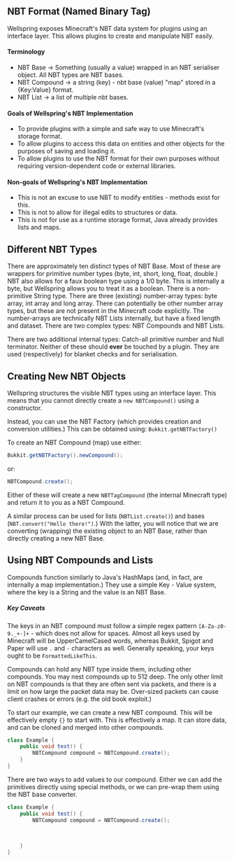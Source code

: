 NBT Format (Named Binary Tag)
-----

Wellspring exposes Minecraft's NBT data system for plugins using an interface layer. This allows plugins to create and manipulate NBT easily.

#### Terminology
 * NBT Base -> Something (usually a value) wrapped in an NBT serialiser object. All NBT types are NBT bases.
 * NBT Compound -> a string (key) - nbt base (value) "map" stored in a {Key:Value} format.
 * NBT List -> a list of multiple nbt bases.

#### Goals of Wellspring's NBT Implementation
 * To provide plugins with a simple and safe way to use Minecraft's storage format.
 * To allow plugins to access this data on entities and other objects for the purposes of saving and loading it.
 * To allow plugins to use the NBT format for their own purposes without requiring version-dependent code or external libraries.

#### Non-goals of Wellspring's NBT Implementation
 * This is not an excuse to use NBT to modify entities - methods exist for this.
 * This is not to allow for illegal edits to structures or data.
 * This is not for use as a runtime storage format, Java already provides lists and maps.

Different NBT Types
----

There are approximately ten distinct types of NBT Base. Most of these are wrappers for primitive number types (byte, int, short, long, float, double.)
NBT also allows for a faux boolean type using a 1/0 byte. This is internally a byte, but Wellspring allows you to treat it as a boolean.
There is a non-primitive String type.
There are three (existing) number-array types: byte array, int array and long array. There can potentially be other number array types, but these are not present in the Minecraft code explicitly. The number-arrays are technically NBT Lists internally, but have a fixed length and dataset.
There are two complex types: NBT Compounds and NBT Lists. 

There are two additional internal types: Catch-all primitive number and Null terminator. Neither of these should **ever** be touched by a plugin. They are used (respectively) for blanket checks and for serialisation.


Creating New NBT Objects
----

Wellspring structures the visible NBT types using an interface layer. This means that you cannot directly create a `new NBTCompound()` using a constructor.

Instead, you can use the NBT Factory (which provides creation and conversion utilities.)
This can be obtained using: `Bukkit.getNBTFactory()`

To create an NBT Compound (map) use either:
```java
Bukkit.getNBTFactory().newCompound();
```
or:
```java
NBTCompound.create();
```

Either of these will create a new `NBTTagCompound` (the internal Minecraft type) and return it to you as a NBT Compound.

A similar process can be used for lists (`NBTList.create()`) and bases (`NBT.convert("Hello there!")`.)
With the latter, you will notice that we are converting (wrapping) the existing object to an NBT Base, rather than directly creating a new NBT Base.


Using NBT Compounds and Lists
----

Compounds function similarly to Java's HashMaps (and, in fact, are internally a map implementation.)
They use a simple Key - Value system, where the key is a String and the value is an NBT Base.

##### Key Caveats
The keys in an NBT compound must follow a simple regex pattern `[A-Za-z0-9._+-]+` - which does not allow for spaces.
Almost all keys used by Minecraft will be UpperCamelCased words, whereas Bukkit, Spigot and Paper will use `.` and `-` characters as well.
Generally speaking, your keys ought to be `FormattedLikeThis`.

Compounds can hold any NBT type inside them, including other compounds. You may nest compounds up to 512 deep.
The only other limit on NBT compounds is that they are often sent via packets, and there is a limit on how large the packet data may be. Over-sized packets can cause client crashes or errors (e.g. the old book exploit.)

To start our example, we can create a new NBT compound. This will be effectively empty `{}` to start with.
This is effectively a map. It can store data, and can be cloned and merged into other compounds.
```java
class Example {
    public void test() {
        NBTCompound compound = NBTCompound.create();
    }
}
```

There are two ways to add values to our compound. Either we can add the primitives directly using special methods, or we can pre-wrap them using the NBT base converter.

```java
class Example {
    public void test() {
        NBTCompound compound = NBTCompound.create();
        
        

    }
}
```
